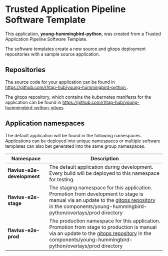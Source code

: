# Trusted Application Pipeline Software Template

This application, **young-hummingbird-python**, was created from a Trusted Application Pipeline Software Template.

The software templates create a new source and gitops deployment repositories with a sample source application. 

## Repositories

The source code for your application can be found in [https://github.com/rhtap-hub/young-hummingbird-python ](https://github.com/rhtap-hub/young-hummingbird-python ).
 
The gitops repository, which contains the kubernetes manifests for the application can be found in 
[https://github.com/rhtap-hub/young-hummingbird-python-gitops ](https://github.com/rhtap-hub/young-hummingbird-python-gitops ) 

## Application namespaces 

The default application will be found in the following namespaces. Applications can be deployed into unique namespaces or multiple software templates can also bet generated into the same group namespaces.  

|  Namespace   |  Description   |  
| -------- | -------- |   
| **flavius-e2e-development** | The default application during development. Every build will be deployed to this namespace for testing. | 
| **flavius-e2e-stage** | The staging namespace for this application. Promotion from development to stage is manual via an update to the [gitops repository](https://github.com/rhtap-hub/young-hummingbird-python-gitops ) in the components/young-hummingbird-python/overlays/prod directory |  
| **flavius-e2e-prod** | The production namespace for this application. Promotion from stage to production is manual via an update to the [gitops repository](https://github.com/rhtap-hub/young-hummingbird-python-gitops ) in the components/young-hummingbird-python/overlays/prod directory | 
